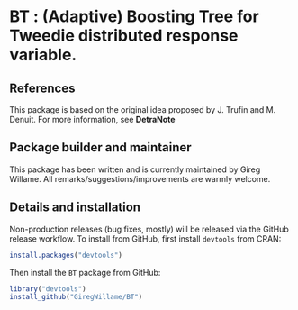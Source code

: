 # BT : (Adaptive) Boosting Tree for Tweedie distributed response variable.

## References

This package is based on the original idea proposed by J. Trufin and M. Denuit.
For more information, see **DetraNote**

## Package builder and maintainer

This package has been written and is currently maintained by Gireg Willame.
All remarks/suggestions/improvements are warmly welcome.

## Details and installation

Non-production releases (bug fixes, mostly) will be released via the GitHub
release workflow. To install from GitHub, first install `devtools` from CRAN:

```R
install.packages("devtools")
```

Then install the `BT` package from GitHub:

```R
library("devtools")
install_github("GiregWillame/BT")
```
